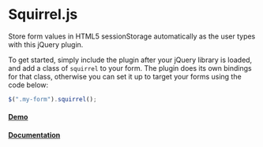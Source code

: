 Squirrel.js
===========

Store form values in HTML5 sessionStorage automatically as the user types with this jQuery plugin.

To get started, simply include the plugin after your jQuery library is loaded, and add a class of `squirrel` to your form. The plugin does its own bindings for that class, otherwise you can set it up to target your forms using the code below:

```js
$(".my-form").squirrel();
```

#### [Demo](http://squirreljs.com)
#### [Documentation](https://github.com/jpederson/Squirrel.js/wiki)